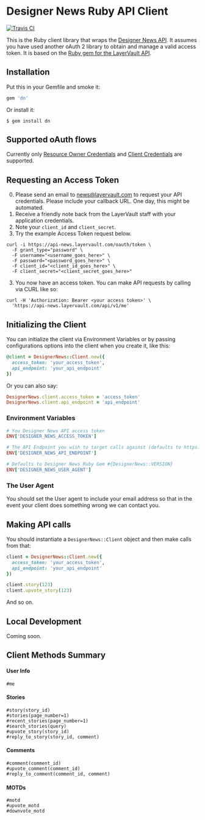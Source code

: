# Designer News Ruby API Client

[![Travis CI](https://travis-ci.org/layervault/dn_ruby_client.png?branch=master)](https://travis-ci.org/layervault/dn_ruby_client)

This is the Ruby client library that wraps the [Designer News API](http://developers.news.layervault.com). It assumes you have used another oAuth 2 library to obtain and manage a valid access token. It is based on
the [Ruby gem for the LayerVault API](https://github.com/layervault/layervault_ruby_client).

## Installation

Put this in your Gemfile and smoke it:

```ruby
gem 'dn'
```

Or install it:

```shell
$ gem install dn
```

## Supported oAuth flows

Currently only [Resource Owner Credentials](https://github.com/applicake/doorkeeper/wiki/Using-Resource-Owner-Password-Credentials-flow) and [Client Credentials](https://github.com/applicake/doorkeeper/wiki/Client-Credentials-flow) are supported.

## Requesting an Access Token

0. Please send an email to news@layervault.com to request your API credentials. Please include your callback URL. One day, this might be automated.
0. Receive a friendly note back from the LayerVault staff with your application credentials.
0. Note your ```client_id``` and ```client_secret```.
0. Try the example Access Token request below.

```
curl -i https://api-news.layervault.com/oauth/token \
  -F grant_type="password" \
  -F username="<username_goes_here>" \
  -F password="<password_goes_here>" \
  -F client_id="<client_id_goes_here>" \
  -F client_secret="<client_secret_goes_here>"
```
3. You now have an access token. You can make API requests by calling via CURL like so:

```
curl -H 'Authorization: Bearer <your access token>' \
  'https://api-news.layervault.com/api/v1/me'
```

## Initializing the Client

You can initialize the client via Environment Variables or by passing configurations options into the client when you create it, like this:

``` ruby
@client = DesignerNews::Client.new({
  access_token: 'your_access_token',
  api_endpoint: 'your_api_endpoint'
})
```

Or you can also say:

``` ruby
DesignerNews.client.access_token = 'access_token'
DesignerNews.client.api_endpoint = 'api_endpoint'
```

### Environment Variables

``` ruby
# You Designer News API access token
ENV['DESIGNER_NEWS_ACCESS_TOKEN']

# The API Endpoint you wish to target calls against (defaults to https://api-news.layervault.com/api/v1/)
ENV['DESIGNER_NEWS_API_ENDPOINT']

# Defaults to Designer News Ruby Gem #{DesignerNews::VERSION}
ENV['DESIGNER_NEWS_USER_AGENT']
```

### The User Agent

You should set the User agent to include your email address so that in the event your client does something wrong we can contact you.

## Making API calls

You should instantiate a `DesignerNews::Client` object and then make calls from that:

```ruby
client = DesignerNews::Client.new({
  access_token: 'your_access_token',
  api_endpoint: 'your_api_endpoint'
})

client.story(123)
client.upvote_story(123)
```

And so on.

## Local Development

Coming soon.

## Client Methods Summary

#### User Info

```
#me
```

#### Stories

```
#story(story_id)
#stories(page_number=1)
#recent_stories(page_number=1)
#search_stories(query)
#upvote_story(story_id)
#reply_to_story(story_id, comment)
```

#### Comments

```
#comment(comment_id)
#upvote_comment(comment_id)
#reply_to_comment(comment_id, comment)
```

#### MOTDs

```
#motd
#upvote_motd
#downvote_motd
```
